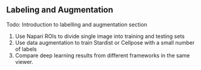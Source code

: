 ## Labeling and Augmentation

Todo:  Introduction to labelling and augmentation section

1.  Use Napari ROIs to divide single image into training and testing sets
2.  Use data augmentation to train Stardist or Cellpose with a small number of labels
3.  Compare deep learning results from different frameworks in the same viewer.  